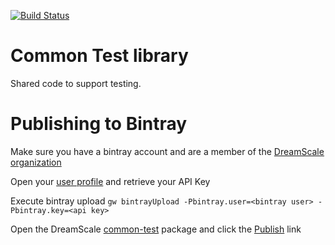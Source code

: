 [![Build Status](https://travis-ci.org/dreamscale-io/common-test.svg?branch=master)](https://travis-ci.org/dreamscale-io/common-test)

# Common Test library

Shared code to support testing.

# Publishing to Bintray

Make sure you have a bintray account and are a member of the [DreamScale organization](https://bintray.com/dreamscale/organization/edit)

Open your [user profile](https://bintray.com/profile/edit/organizations) and retrieve your API Key

Execute bintray upload `gw bintrayUpload -Pbintray.user=<bintray user> -Pbintray.key=<api key>`

Open the DreamScale [common-test](https://bintray.com/dreamscale/maven-public/org.dreamscale%3Acommon-test) package and
click the [Publish](https://bintray.com/dreamscale/maven-public/org.dreamscale%3Acommon-test/publish) link